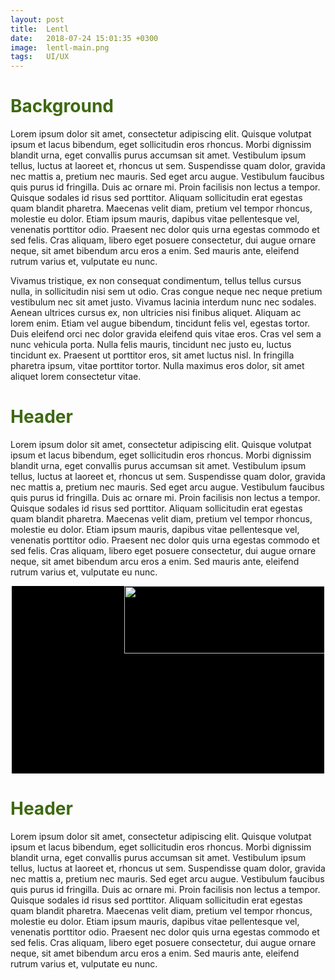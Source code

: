```yaml
---
layout: post
title:  Lentl
date:   2018-07-24 15:01:35 +0300
image:  lentl-main.png
tags:   UI/UX
---
```

<h1 style="color:#3e6913;">Background</h1>
Lorem ipsum dolor sit amet, consectetur adipiscing elit. Quisque volutpat ipsum et lacus bibendum, eget sollicitudin eros rhoncus. Morbi dignissim blandit urna, eget convallis purus accumsan sit amet. Vestibulum ipsum tellus, luctus at laoreet et, rhoncus ut sem. Suspendisse quam dolor, gravida nec mattis a, pretium nec mauris. Sed eget arcu augue. Vestibulum faucibus quis purus id fringilla. Duis ac ornare mi. Proin facilisis non lectus a tempor. Quisque sodales id risus sed porttitor. Aliquam sollicitudin erat egestas quam blandit pharetra. Maecenas velit diam, pretium vel tempor rhoncus, molestie eu dolor. Etiam ipsum mauris, dapibus vitae pellentesque vel, venenatis porttitor odio. Praesent nec dolor quis urna egestas commodo et sed felis. Cras aliquam, libero eget posuere consectetur, dui augue ornare neque, sit amet bibendum arcu eros a enim. Sed mauris ante, eleifend rutrum varius et, vulputate eu nunc.

Vivamus tristique, ex non consequat condimentum, tellus tellus cursus nulla, in sollicitudin nisi sem ut odio. Cras congue neque nec neque pretium vestibulum nec sit amet justo. Vivamus lacinia interdum nunc nec sodales. Aenean ultrices cursus ex, non ultricies nisi finibus aliquet. Aliquam ac lorem enim. Etiam vel augue bibendum, tincidunt felis vel, egestas tortor. Duis eleifend orci nec dolor gravida eleifend quis vitae eros. Cras vel sem a nunc vehicula porta. Nulla felis mauris, tincidunt nec justo eu, luctus tincidunt ex. Praesent ut porttitor eros, sit amet luctus nisl. In fringilla pharetra ipsum, vitae porttitor tortor. Nulla maximus eros dolor, sit amet aliquet lorem consectetur vitae.

<h1 style="color:#3e6913;">Header</h1>

Lorem ipsum dolor sit amet, consectetur adipiscing elit. Quisque volutpat ipsum et lacus bibendum, eget sollicitudin eros rhoncus. Morbi dignissim blandit urna, eget convallis purus accumsan sit amet. Vestibulum ipsum tellus, luctus at laoreet et, rhoncus ut sem. Suspendisse quam dolor, gravida nec mattis a, pretium nec mauris. Sed eget arcu augue. Vestibulum faucibus quis purus id fringilla. Duis ac ornare mi. Proin facilisis non lectus a tempor. Quisque sodales id risus sed porttitor. Aliquam sollicitudin erat egestas quam blandit pharetra. Maecenas velit diam, pretium vel tempor rhoncus, molestie eu dolor. Etiam ipsum mauris, dapibus vitae pellentesque vel, venenatis porttitor odio. Praesent nec dolor quis urna egestas commodo et sed felis. Cras aliquam, libero eget posuere consectetur, dui augue ornare neque, sit amet bibendum arcu eros a enim. Sed mauris ante, eleifend rutrum varius et, vulputate eu nunc.

<style>
.slider {
  width: 500px;
  height: 300px;
  background-color: red;
  margin-left: auto;
  margin-right: auto;
  margin-top: 0px;
  text-align: center;
  overflow: hidden;
}
.image-container {
  width: 1500px;
  background-color: black;
  height: 300px;
  clear: both;
  position: relative;
  -webkit-transition: left 2s;
  -moz-transition: left 2s;
  -o-transition: left 2s;
  transition: left 2s;
}
.slide {
  float: left;
  margin: 0px;
  padding: 0px;
  position: relative;
}
#slide-1:target ~ .image-container {
  left: 0px;
}
#slide-2:target ~ .image-container {
  left: -500px;
}
#slide-3:target ~ .image-container {
  left: -1000px;
}
.buttons {
  position: relative;
  padding: 25px;
}
.buttons a {
  display: inline-block;
  height: 15px;
  width: 15px;
  border-radius: 50px;
  background-color: lightgreen;
}
</style>

<body>
  <div class="slider">
    <span id="slide-1">
      <div class="image-container">
        <img src="/images/03.jpg" class="slide" width="60%" height="60%" />
      </div>
    </span>
    <span id="slide-2">
      <div class="image-container">
        <img src="/images/04.jpg" class="slide" width="60%" height="60%" />
      </div>
    </span>
    <span id="slide-3">
      <div class="image-container">
        <img src="/images/10.jpg" class="slide" width="60%" height="60%" />
      </div>
    </span>
    <div class="buttons">
      <a href="#slide-1"></a>
      <a href="#slide-2"></a>
      <a href="#slide-3"></a>
    </div>
  </div>
</body>

<h1 style="color:#3e6913;">Header</h1>

Lorem ipsum dolor sit amet, consectetur adipiscing elit. Quisque volutpat ipsum et lacus bibendum, eget sollicitudin eros rhoncus. Morbi dignissim blandit urna, eget convallis purus accumsan sit amet. Vestibulum ipsum tellus, luctus at laoreet et, rhoncus ut sem. Suspendisse quam dolor, gravida nec mattis a, pretium nec mauris. Sed eget arcu augue. Vestibulum faucibus quis purus id fringilla. Duis ac ornare mi. Proin facilisis non lectus a tempor. Quisque sodales id risus sed porttitor. Aliquam sollicitudin erat egestas quam blandit pharetra. Maecenas velit diam, pretium vel tempor rhoncus, molestie eu dolor. Etiam ipsum mauris, dapibus vitae pellentesque vel, venenatis porttitor odio. Praesent nec dolor quis urna egestas commodo et sed felis. Cras aliquam, libero eget posuere consectetur, dui augue ornare neque, sit amet bibendum arcu eros a enim. Sed mauris ante, eleifend rutrum varius et, vulputate eu nunc.

